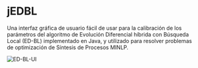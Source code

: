 # jEDBL
Una interfaz gráfica de usuario fácil de usar para la calibración de los parámetros del algoritmo de Evolución Diferencial híbrida con Búsqueda Local (ED-BL) implementado en Java, y utilizado para resolver problemas de optimización de Síntesis de Procesos MINLP.


![ED-BL-UI](https://user-images.githubusercontent.com/52833089/231825702-bd574f9d-952c-4fe2-a23c-858fda7edcc6.png)
